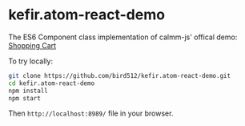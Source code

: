 # kefir.atom-react-demo

The ES6 Component class implementation of calmm-js' offical demo: [Shopping Cart](http://calmm-js.github.io/karet-shopping-cart/)


To try locally:

```bash
git clone https://github.com/bird512/kefir.atom-react-demo.git
cd kefir.atom-react-demo
npm install
npm start
```

Then `http://localhost:8989/` file in your browser.